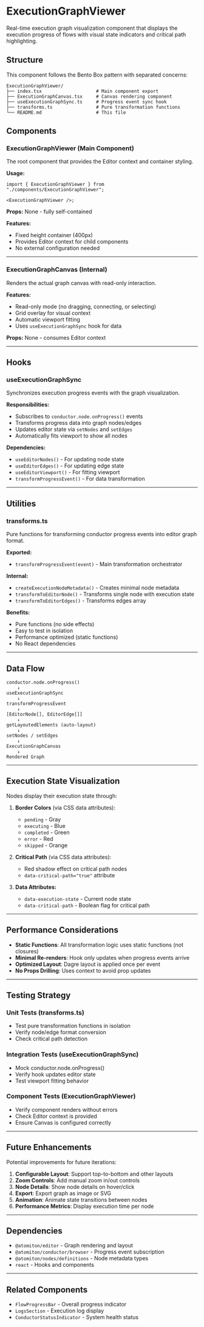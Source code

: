 # ExecutionGraphViewer

Real-time execution graph visualization component that displays the execution
progress of flows with visual state indicators and critical path highlighting.

## Structure

This component follows the Bento Box pattern with separated concerns:

```
ExecutionGraphViewer/
├── index.tsx                    # Main component export
├── ExecutionGraphCanvas.tsx     # Canvas rendering component
├── useExecutionGraphSync.ts     # Progress event sync hook
├── transforms.ts                # Pure transformation functions
└── README.md                    # This file
```

## Components

### ExecutionGraphViewer (Main Component)

The root component that provides the Editor context and container styling.

**Usage:**

```tsx
import { ExecutionGraphViewer } from "./components/ExecutionGraphViewer";

<ExecutionGraphViewer />;
```

**Props:** None - fully self-contained

**Features:**

- Fixed height container (400px)
- Provides Editor context for child components
- No external configuration needed

---

### ExecutionGraphCanvas (Internal)

Renders the actual graph canvas with read-only interaction.

**Features:**

- Read-only mode (no dragging, connecting, or selecting)
- Grid overlay for visual context
- Automatic viewport fitting
- Uses `useExecutionGraphSync` hook for data

**Props:** None - consumes Editor context

---

## Hooks

### useExecutionGraphSync

Synchronizes execution progress events with the graph visualization.

**Responsibilities:**

- Subscribes to `conductor.node.onProgress()` events
- Transforms progress data into graph nodes/edges
- Updates editor state via `setNodes` and `setEdges`
- Automatically fits viewport to show all nodes

**Dependencies:**

- `useEditorNodes()` - For updating node state
- `useEditorEdges()` - For updating edge state
- `useEditorViewport()` - For fitting viewport
- `transformProgressEvent()` - For data transformation

---

## Utilities

### transforms.ts

Pure functions for transforming conductor progress events into editor graph
format.

**Exported:**

- `transformProgressEvent(event)` - Main transformation orchestrator

**Internal:**

- `createExecutionNodeMetadata()` - Creates minimal node metadata
- `transformToEditorNode()` - Transforms single node with execution state
- `transformToEditorEdges()` - Transforms edges array

**Benefits:**

- Pure functions (no side effects)
- Easy to test in isolation
- Performance optimized (static functions)
- No React dependencies

---

## Data Flow

```
conductor.node.onProgress()
    ↓
useExecutionGraphSync
    ↓
transformProgressEvent
    ↓
[EditorNode[], EditorEdge[]]
    ↓
getLayoutedElements (auto-layout)
    ↓
setNodes / setEdges
    ↓
ExecutionGraphCanvas
    ↓
Rendered Graph
```

---

## Execution State Visualization

Nodes display their execution state through:

1. **Border Colors** (via CSS data attributes):
   - `pending` - Gray
   - `executing` - Blue
   - `completed` - Green
   - `error` - Red
   - `skipped` - Orange

2. **Critical Path** (via CSS data attributes):
   - Red shadow effect on critical path nodes
   - `data-critical-path="true"` attribute

3. **Data Attributes:**
   - `data-execution-state` - Current node state
   - `data-critical-path` - Boolean flag for critical path

---

## Performance Considerations

- **Static Functions**: All transformation logic uses static functions (not
  closures)
- **Minimal Re-renders**: Hook only updates when progress events arrive
- **Optimized Layout**: Dagre layout is applied once per event
- **No Props Drilling**: Uses context to avoid prop updates

---

## Testing Strategy

### Unit Tests (transforms.ts)

- Test pure transformation functions in isolation
- Verify node/edge format conversion
- Check critical path detection

### Integration Tests (useExecutionGraphSync)

- Mock conductor.node.onProgress()
- Verify hook updates editor state
- Test viewport fitting behavior

### Component Tests (ExecutionGraphViewer)

- Verify component renders without errors
- Check Editor context is provided
- Ensure Canvas is configured correctly

---

## Future Enhancements

Potential improvements for future iterations:

1. **Configurable Layout**: Support top-to-bottom and other layouts
2. **Zoom Controls**: Add manual zoom in/out controls
3. **Node Details**: Show node details on hover/click
4. **Export**: Export graph as image or SVG
5. **Animation**: Animate state transitions between nodes
6. **Performance Metrics**: Display execution time per node

---

## Dependencies

- `@atomiton/editor` - Graph rendering and layout
- `@atomiton/conductor/browser` - Progress event subscription
- `@atomiton/nodes/definitions` - Node metadata types
- `react` - Hooks and components

---

## Related Components

- `FlowProgressBar` - Overall progress indicator
- `LogsSection` - Execution log display
- `ConductorStatusIndicator` - System health status
